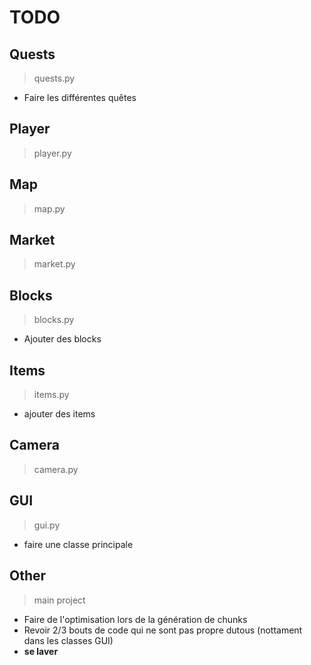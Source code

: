 # TODO

## Quests

> quests.py

* Faire les différentes quêtes

## Player

> player.py

## Map

> map.py

## Market

> market.py

## Blocks

> blocks.py

* Ajouter des blocks

## Items

> items.py

* ajouter des items

## Camera

> camera.py

## GUI

> gui.py

* faire une classe principale

## Other

> main project

* Faire de l'optimisation lors de la génération de chunks
* Revoir 2/3 bouts de code qui ne sont pas propre dutous (nottament dans les classes GUI)
* **se laver**
